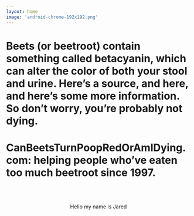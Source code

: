 ```yaml
---
layout: home
image: 'android-chrome-192x192.png'
---
```

# Beets (or beetroot) contain something called betacyanin, which can alter the color of both your stool and urine. Here’s a source, and here, and here’s some more information. So don’t worry, you’re probably not dying. 
 
# CanBeetsTurnPoopRedOrAmIDying.com: helping people who’ve eaten too much beetroot since 1997. 

<br/><br/>
<p style="text-align:center;">Hello my name is Jared</p>

